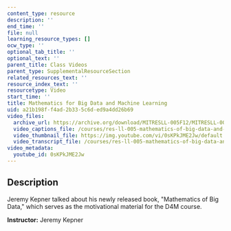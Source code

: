 ```yaml
---
content_type: resource
description: ''
end_time: ''
file: null
learning_resource_types: []
ocw_type: ''
optional_tab_title: ''
optional_text: ''
parent_title: Class Videos
parent_type: SupplementalResourceSection
related_resources_text: ''
resource_index_text: ''
resourcetype: Video
start_time: ''
title: Mathematics for Big Data and Machine Learning
uid: a21b198f-f4ad-2b33-5c6d-ed9a4dd26b69
video_files:
  archive_url: https://archive.org/download/MITRESLL-005F12/MITRESLL-005F12_IEPBigData_300k.mp4
  video_captions_file: /courses/res-ll-005-mathematics-of-big-data-and-machine-learning-january-iap-2020/49954ba4099f54ada25129c230da017f_iCAZLl6nq4c.vtt
  video_thumbnail_file: https://img.youtube.com/vi/0sKPkJME2Jw/default.jpg
  video_transcript_file: /courses/res-ll-005-mathematics-of-big-data-and-machine-learning-january-iap-2020/3fe5d6cadc9646cf618a99446383412d_iCAZLl6nq4c.pdf
video_metadata:
  youtube_id: 0sKPkJME2Jw
---
```


Description
-----------

Jeremy Kepner talked about his newly released book, "Mathematics of Big Data," which serves as the motivational material for the D4M course.

**Instructor:** Jeremy Kepner